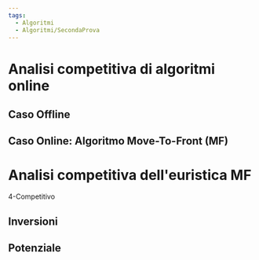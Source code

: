 ```yaml
---
tags:
  - Algoritmi
  - Algoritmi/SecondaProva
---
```

# Analisi competitiva di algoritmi online

## Caso Offline

## Caso Online: Algoritmo Move-To-Front (MF)

# Analisi competitiva dell'euristica MF

4-Competitivo

## Inversioni

## Potenziale